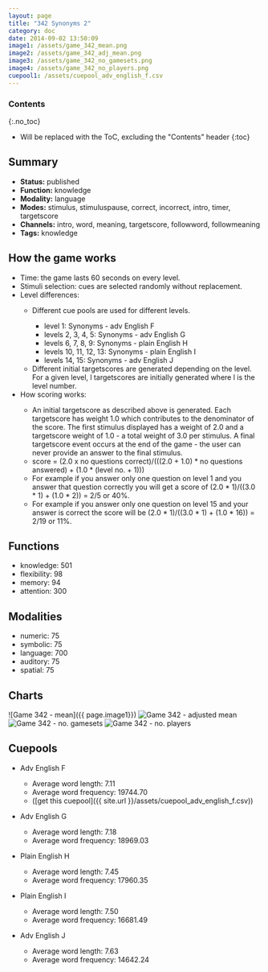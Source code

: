 ```yaml
---
layout: page
title: "342 Synonyms 2"
category: doc
date: 2014-09-02 13:50:09
image1: /assets/game_342_mean.png
image2: /assets/game_342_adj_mean.png
image3: /assets/game_342_no_gamesets.png
image4: /assets/game_342_no_players.png
cuepool1: /assets/cuepool_adv_english_f.csv
---
```


### Contents
{:.no_toc}

* Will be replaced with the ToC, excluding the "Contents" header
{:toc}

## Summary
<p>
<ul>
<li><strong>Status:</strong> published</li>
<li><strong>Function:</strong> knowledge</li>
<li><strong>Modality:</strong> language</li>
<li><strong>Modes:</strong> stimulus, stimuluspause, correct, incorrect, intro, timer, targetscore</li>
<li><strong>Channels:</strong> intro, word, meaning, targetscore, followword, followmeaning</li>
<li><strong>Tags:</strong> knowledge</li>
</ul>
</p>

## How the game works
<p>
<ul>
<li>Time: the game lasts 60 seconds on every level.</li>
<li>Stimuli selection: cues are selected randomly without replacement. </li>
<li>Level differences: </li>
<ul>
<li>Different cue pools are used for different levels.</li>
<ul>
<li>level 1: Synonyms - adv English F</li>
<li>levels 2, 3, 4, 5: Synonyms - adv English G</li>
<li>levels 6, 7, 8, 9: Synonyms - plain English H</li>
<li>levels 10, 11, 12, 13: Synonyms - plain English I</li>
<li>levels 14, 15: Synonyms - adv English J</li>
</ul>
<li>Different initial targetscores are generated depending on the level. For a given level, l  targetscores are initially generated where l is the level number.</li>
</ul>
<li>How scoring works:</li>
<ul>
<li>An initial targetscore as described above is generated. Each targetscore has weight 1.0 which contributes to the denominator of the score. The first stimulus displayed has a weight of 2.0 and a targetscore weight of 1.0 - a total weight of 3.0 per stimulus. A final targetscore event occurs at the end of the game - the user can never provide an answer to the final stimulus. </li>
<li>score = (2.0 x no questions correct)/(((2.0 + 1.0)  * no questions answered) + (1.0 * (level no. + 1)))</li>
<li>For example if you answer only one question on level 1 and you answer that question correctly you will get a score of (2.0 * 1)/((3.0 * 1) + (1.0 * 2)) = 2/5 or 40%.</li>
<li>For example if you answer only one question on level 15 and your answer is correct the score will be (2.0 * 1)/((3.0 * 1) + (1.0 * 16)) = 2/19 or 11%.</li>
</ul>
</ul>
</p>

## Functions
<p>
<ul>
<li>knowledge: 501</li>
<li>flexibility: 98</li>
<li>memory: 94</li>
<li>attention: 300</li>
</ul>
</p>

## Modalities
<p>
<ul>
<li>numeric: 75</li>
<li>symbolic: 75</li>
<li>language: 700</li>
<li>auditory: 75</li>
<li>spatial: 75</li>
</ul>
</p>

## Charts
![Game 342 - mean]({{ page.image1}})
![Game 342 - adjusted mean]({{page.image2}})
![Game 342 - no. gamesets]({{page.image3}})
![Game 342 - no. players]({{page.image4}})

## Cuepools
<p>
<ul>
<li>Adv English F</li>
<ul>
<li>Average word length: 7.11</li>
<li>Average word frequency: 19744.70</li>
<li>([get this cuepool]({{ site.url }}/assets/cuepool_adv_english_f.csv))</li>
</ul>
</ul>
</p>

<p>
<ul>
<li>Adv English G</li>
<ul>
<li>Average word length: 7.18</li>
<li>Average word frequency: 18969.03</li>
</ul>
</ul>
</p>

<p>
<ul>
<li>Plain English H</li>
<ul>
<li>Average word length: 7.45</li>
<li>Average word frequency: 17960.35</li>
</ul>
</ul>
</p>

<p>
<ul>
<li>Plain English I</li>
<ul>
<li>Average word length: 7.50</li>
<li>Average word frequency: 16681.49</li>
</ul>
</ul>
</p>

<p>
<ul>
<li>Adv English J</li>
<ul>
<li>Average word length: 7.63</li>
<li>Average word frequency: 14642.24</li>
</ul>
</ul>
</p>


